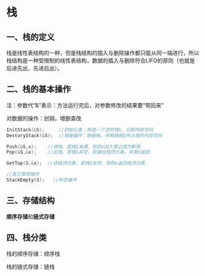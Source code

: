 # 栈

## 一、栈的定义

栈是线性表结构的一种，但是栈结构的插入与删除操作都只能从同一端进行，所以栈结构是一种受限制的线性表结构，数据的插入与删除符合LIFO的原则（也就是后进先出，先进后出）。

## 二、栈的基本操作

注：参数代“&”表示：方法运行完后，对参数修改的结果要“带回来”

对数据的操作：创销，增删查改

```c++
InitStack(&S);     //初始化表：构造一个空的栈S，分配内存空间
DestoryStack(&S);  //销毁操作：销毁栈，并释放栈S所占用的内存空间

Push(&S,x);    //进栈，若栈S未满，则将x加入使之成为新栈
Pop(&S,&x);    //出栈，若栈S非空，则弹出栈顶元素，并用x返回

GetTop(S,&x);  //读栈顶元素，若栈S非空，则将x返回栈顶元素

//其它常用操作
StackEmpty(S);   //判空操作
```

## 三、存储结构

**顺序存储**和**链式存储**

## 四、栈分类

栈的顺序存储：顺序栈

栈的链式存储：链栈